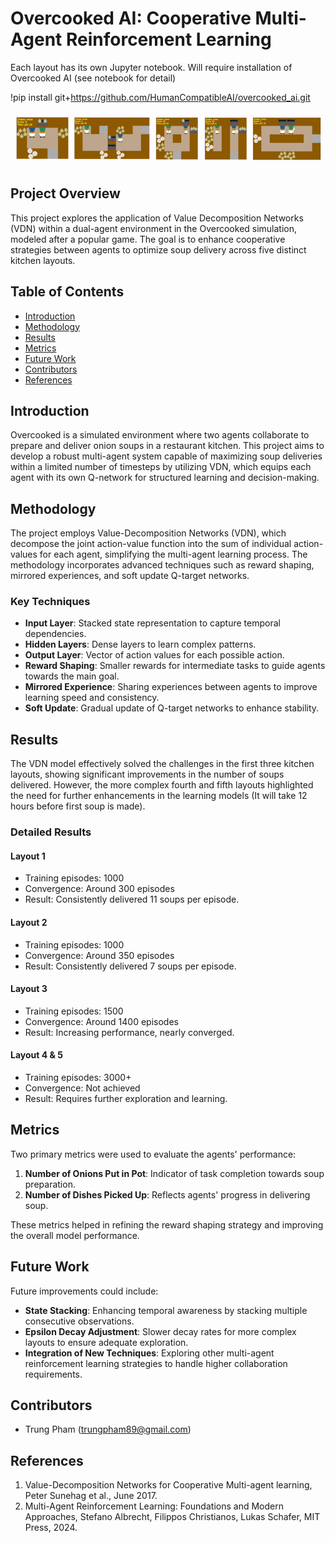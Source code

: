 # Overcooked AI: Cooperative Multi-Agent Reinforcement Learning


Each layout has its own Jupyter notebook. Will require installation of Overcooked AI (see notebook for detail)

!pip install git+https://github.com/HumanCompatibleAI/overcooked_ai.git

![Description](/figure/overcooked_ai.gif)


## Project Overview

This project explores the application of Value Decomposition Networks (VDN) within a dual-agent environment in the Overcooked simulation, modeled after a popular game. The goal is to enhance cooperative strategies between agents to optimize soup delivery across five distinct kitchen layouts.

## Table of Contents

- [Introduction](#introduction)
- [Methodology](#methodology)
- [Results](#results)
- [Metrics](#metrics)
- [Future Work](#future-work)
- [Contributors](#contributors)
- [References](#references)

## Introduction

Overcooked is a simulated environment where two agents collaborate to prepare and deliver onion soups in a restaurant kitchen. This project aims to develop a robust multi-agent system capable of maximizing soup deliveries within a limited number of timesteps by utilizing VDN, which equips each agent with its own Q-network for structured learning and decision-making.

## Methodology

The project employs Value-Decomposition Networks (VDN), which decompose the joint action-value function into the sum of individual action-values for each agent, simplifying the multi-agent learning process. The methodology incorporates advanced techniques such as reward shaping, mirrored experiences, and soft update Q-target networks.

### Key Techniques

- **Input Layer**: Stacked state representation to capture temporal dependencies.
- **Hidden Layers**: Dense layers to learn complex patterns.
- **Output Layer**: Vector of action values for each possible action.
- **Reward Shaping**: Smaller rewards for intermediate tasks to guide agents towards the main goal.
- **Mirrored Experience**: Sharing experiences between agents to improve learning speed and consistency.
- **Soft Update**: Gradual update of Q-target networks to enhance stability.

## Results

The VDN model effectively solved the challenges in the first three kitchen layouts, showing significant improvements in the number of soups delivered. However, the more complex fourth and fifth layouts highlighted the need for further enhancements in the learning models (It will take 12 hours before first soup is made).

### Detailed Results

#### Layout 1

- Training episodes: 1000
- Convergence: Around 300 episodes
- Result: Consistently delivered 11 soups per episode.

#### Layout 2

- Training episodes: 1000
- Convergence: Around 350 episodes
- Result: Consistently delivered 7 soups per episode.

#### Layout 3

- Training episodes: 1500
- Convergence: Around 1400 episodes
- Result: Increasing performance, nearly converged.

#### Layout 4 & 5

- Training episodes: 3000+
- Convergence: Not achieved
- Result: Requires further exploration and learning.

## Metrics

Two primary metrics were used to evaluate the agents' performance:

1. **Number of Onions Put in Pot**: Indicator of task completion towards soup preparation.
2. **Number of Dishes Picked Up**: Reflects agents' progress in delivering soup.

These metrics helped in refining the reward shaping strategy and improving the overall model performance.

## Future Work

Future improvements could include:

- **State Stacking**: Enhancing temporal awareness by stacking multiple consecutive observations.
- **Epsilon Decay Adjustment**: Slower decay rates for more complex layouts to ensure adequate exploration.
- **Integration of New Techniques**: Exploring other multi-agent reinforcement learning strategies to handle higher collaboration requirements.

## Contributors

- Trung Pham ([trungpham89@gmail.com](mailto:trungpham89@gmail.com))

## References

1. Value-Decomposition Networks for Cooperative Multi-agent learning, Peter Sunehag et al., June 2017.
2. Multi-Agent Reinforcement Learning: Foundations and Modern Approaches, Stefano Albrecht, Filippos Christianos, Lukas Schafer, MIT Press, 2024.
